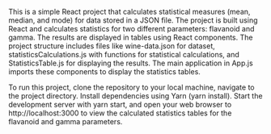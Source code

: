 This is a simple React project that calculates statistical measures (mean, median, and mode) for data stored in a JSON file. 
The project is built using React and calculates statistics for two different parameters: flavanoid and gamma. The results are displayed in tables using React components.
 The project structure includes files like wine-data.json for dataset, statisticsCalculations.js with functions for statistical calculations, and StatisticsTable.js for displaying the results. 
 The main application in App.js imports these components to display the statistics tables. 
 
 To run this project, clone the repository to your local machine, navigate to the project directory.
Install dependencies using Yarn (yarn install). 
Start the development server with yarn start, and open your web browser to http://localhost:3000 to view the calculated statistics tables for the flavanoid and gamma parameters.

